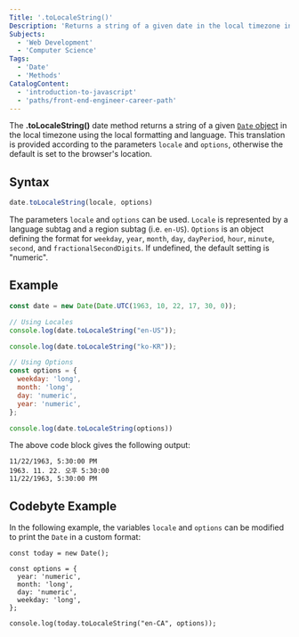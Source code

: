 ```yaml
---
Title: '.toLocaleString()'
Description: 'Returns a string of a given date in the local timezone in the local format and language.'
Subjects:
  - 'Web Development'
  - 'Computer Science'
Tags:
  - 'Date'
  - 'Methods'
CatalogContent:
  - 'introduction-to-javascript'
  - 'paths/front-end-engineer-career-path'
---
```


The **.toLocaleString()** date method returns a string of a given [`Date` object](https://www.codecademy.com/resources/docs/javascript/dates) in the local timezone using the local formatting and language. This translation is provided according to the parameters `locale` and `options`, otherwise the default is set to the browser's location.

## Syntax

```js
date.toLocaleString(locale, options)
```
The parameters `locale` and `options` can be used. `Locale` is represented by a language subtag and a region subtag (i.e. `en-US`). `Options` is an object defining the format for `weekday`, `year`, `month`, `day`, `dayPeriod`, `hour`, `minute`, `second`, and `fractionalSecondDigits`. If undefined, the default setting is "numeric".

## Example

```js
const date = new Date(Date.UTC(1963, 10, 22, 17, 30, 0));

// Using Locales
console.log(date.toLocaleString("en-US"));

console.log(date.toLocaleString("ko-KR"));

// Using Options
const options = {
  weekday: 'long',
  month: 'long',
  day: 'numeric',
  year: 'numeric',
};

console.log(date.toLocaleString(options))
```


The above code block gives the following output:
```shell
11/22/1963, 5:30:00 PM
1963. 11. 22. 오후 5:30:00
11/22/1963, 5:30:00 PM
```

## Codebyte Example
In the following example, the variables `locale` and `options` can be modified to print the `Date` in a custom format:

```codebyte/javascript
const today = new Date();

const options = {
  year: 'numeric',
  month: 'long',
  day: 'numeric',
  weekday: 'long',
};

console.log(today.toLocaleString("en-CA", options));
```
